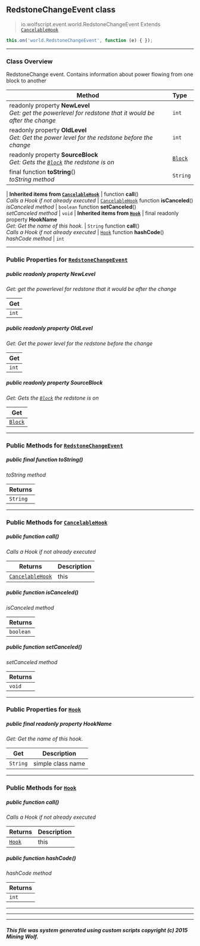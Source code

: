 ## RedstoneChangeEvent __class__

>io.wolfscript.event.world.RedstoneChangeEvent
>Extends [`CancelableHook`](../CancelableHook.md)
``` javascript
this.on('world.RedstoneChangeEvent', function (e) { });
```


---

### Class Overview

RedstoneChange event. Contains information about power flowing from one block to another

Method | Type   
--- | :--- 
 readonly property __NewLevel__ <br> _Get: get the powerlevel for redstone that it would be after the change_ | `int`
 readonly property __OldLevel__ <br> _Get: Get the power level for the redstone before the change_ | `int`
 readonly property __SourceBlock__ <br> _Get: Gets the [`Block`](../../api/world/blocks/Block.md) the redstone is on_ | [`Block`](../../api/world/blocks/Block.md)
final function __toString__() <br> _toString method_ | `String`
 |
__Inherited items from [`CancelableHook`](../CancelableHook.md)__ |
 function __call__() <br> _Calls a Hook if not already executed_ | [`CancelableHook`](../CancelableHook.md)
 function __isCanceled__() <br> _isCanceled method_ | `boolean`
 function __setCanceled__() <br> _setCanceled method_ | `void`
 |
__Inherited items from [`Hook`](../Hook.md)__ |
final readonly property __HookName__ <br> _Get: Get the name of this hook._ | `String`
 function __call__() <br> _Calls a Hook if not already executed_ | [`Hook`](../Hook.md)
 function __hashCode__() <br> _hashCode method_ | `int`







---


### Public Properties for [`RedstoneChangeEvent`](RedstoneChangeEvent.md)

##### <a id='newlevel'></a>public  readonly property __NewLevel__

_Get: get the powerlevel for redstone that it would be after the change_

Get | 
--- | 
`int` |



##### <a id='oldlevel'></a>public  readonly property __OldLevel__

_Get: Get the power level for the redstone before the change_

Get | 
--- | 
`int` |



##### <a id='sourceblock'></a>public  readonly property __SourceBlock__

_Get: Gets the [`Block`](../../api/world/blocks/Block.md) the redstone is on_

Get | 
--- | 
[`Block`](../../api/world/blocks/Block.md) |



---

### Public Methods for [`RedstoneChangeEvent`](RedstoneChangeEvent.md)

##### <a id='tostring'></a>public final function __toString__()

_toString method_

Returns | 
--- | 
`String` |


---

### Public Methods for [`CancelableHook`](../CancelableHook.md)

##### <a id='call'></a>public  function __call__()

_Calls a Hook if not already executed_

Returns | Description
--- | --- 
[`CancelableHook`](../CancelableHook.md) | this


##### <a id='iscanceled'></a>public  function __isCanceled__()

_isCanceled method_

Returns | 
--- | 
`boolean` |


##### <a id='setcanceled'></a>public  function __setCanceled__()

_setCanceled method_

Returns | 
--- | 
`void` |


---

### Public Properties for [`Hook`](../Hook.md)

##### <a id='hookname'></a>public final readonly property __HookName__

_Get: Get the name of this hook._

Get | Description
--- | --- 
`String` | simple class name



---

### Public Methods for [`Hook`](../Hook.md)

##### <a id='call'></a>public  function __call__()

_Calls a Hook if not already executed_

Returns | Description
--- | --- 
[`Hook`](../Hook.md) | this


##### <a id='hashcode'></a>public  function __hashCode__()

_hashCode method_

Returns | 
--- | 
`int` |


---


---


---


##### This file was system generated using custom scripts copyright (c) 2015 Mining Wolf.
	

